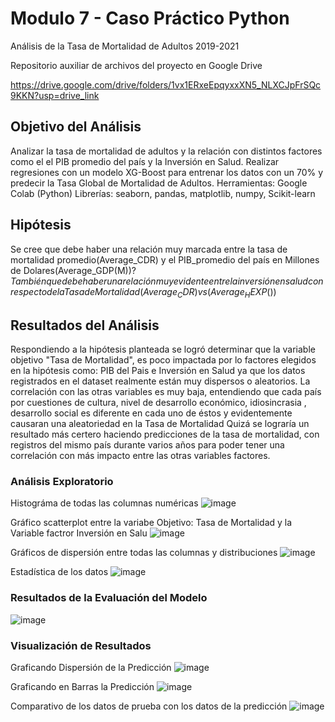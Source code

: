 # Modulo 7 - Caso Práctico Python

Análisis de la Tasa de Mortalidad de Adultos 2019-2021

Repositorio auxiliar de archivos del proyecto en Google Drive

https://drive.google.com/drive/folders/1vx1ERxeEpqyxxXN5_NLXCJpFrSQc9KKN?usp=drive_link


## Objetivo del Análisis

Analizar la tasa de mortalidad de adultos y la relación con distintos factores como el el PIB promedio del país y la Inversión en Salud. Realizar regresiones con un modelo XG-Boost para entrenar los datos con un 70% y predecir la Tasa Global de Mortalidad de Adultos.
Herramientas: Google Colab (Python) Librerías: seaborn, pandas, matplotlib, numpy, Scikit-learn


## Hipótesis
Se cree que debe haber una relación muy marcada entre la tasa de mortalidad promedio(Average_CDR) y el PIB_promedio del país en Millones de Dolares(Average_GDP(M$)) ?
También que debe haber una relación muy evidente entre la inversión en salud con respecto de la Tasa de Mortalidad  (Average_CDR) vs (Average_HEXP($))



## Resultados del Análisis

Respondiendo a la hipótesis planteada se logró determinar que la variable objetivo "Tasa de Mortalidad", es poco impactada por lo factores elegidos en la hipótesis como: PIB del Pais e Inversión en Salud ya que los datos registrados en el dataset realmente están muy dispersos o aleatorios.
La correlación con las otras variables es muy baja, entendiendo que cada país por cuestiones de cultura, nivel de desarrollo económico, idiosincrasia , desarrollo social es diferente en cada uno de éstos y evidentemente causaran una aleatoriedad en la Tasa de Mortalidad
Quizá se lograría un resultado más certero haciendo predicciones de la tasa de mortalidad, con registros del mismo país durante varios años para poder tener una correlación con más impacto entre las otras variables factores.



### Análisis Exploratorio
Histográma de todas las columnas numéricas
![image](https://github.com/user-attachments/assets/28c275c8-a333-41af-92d0-1a3c0a26703b)

Gráfico scatterplot  entre la variabe Objetivo: Tasa de Mortalidad y la Variable factror Inversión en Salu
![image](https://github.com/user-attachments/assets/16245e03-4a8a-4aef-a372-bdf527f6402e)

Gráficos de dispersión entre todas las columnas y distribuciones
![image](https://github.com/user-attachments/assets/bc96fda3-71a8-46d8-8552-a73d1b7ad6c6)

Estadística de los datos
![image](https://github.com/user-attachments/assets/611d2d95-7b49-4c4d-bf74-9c8b72b70c4f)




### Resultados de la Evaluación del Modelo
![image](https://github.com/user-attachments/assets/888a87f7-8c21-4416-b05b-62e91c7f0708)

### Visualización de Resultados
Graficando Dispersión de la Predicción
![image](https://github.com/user-attachments/assets/aa759502-7b82-4363-b20b-a77976b727c3)

Graficando en Barras la Predicción
![image](https://github.com/user-attachments/assets/03f6dbcc-edd3-466b-9d92-fc575441af00)

Comparativo de los datos de prueba con los datos de la predicción
![image](https://github.com/user-attachments/assets/fc61e219-11d7-4d14-b065-ccb9c2c6fec4)






